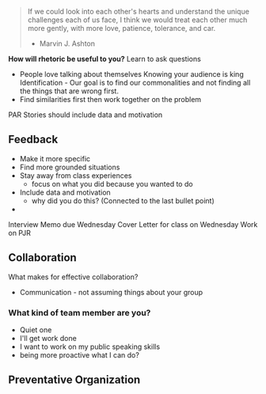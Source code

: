 > If we could look into each other's hearts and understand the unique challenges each of us face,  I think we would treat each other much more gently, with more love, patience, tolerance, and car. 
> - Marvin J. Ashton

**How will rhetoric be useful to you?**
Learn to ask questions 
- People love talking about themselves
Knowing your audience is king
Identification - Our goal is to find our commonalities and not finding all the things that are wrong first.
- Find similarities first then work together on the problem

PAR Stories should include data and motivation

## Feedback
- Make it more specific 
- Find more grounded situations 
- Stay away from class experiences
	- focus on what you did because you wanted to do
- Include data and motivation
	- why did you do this? (Connected to the last bullet point)
- 

Interview Memo due Wednesday
Cover Letter for class on Wednesday
Work on PJR


## Collaboration
What makes for effective collaboration?
- Communication - not assuming things about your group

### What kind of team member are you?
- Quiet one
- I'll get work done
- I want to work on my public speaking skills
- being more proactive what I can do?

## Preventative Organization
